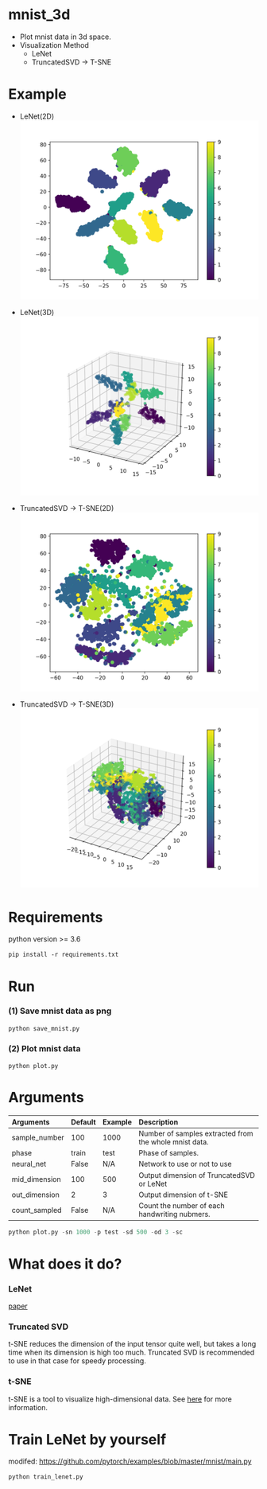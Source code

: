 # mnist_3d
- Plot mnist data in 3d space.
- Visualization Method
	- LeNet
	- TruncatedSVD -> T-SNE

# Example

- LeNet(2D)
![2D plot](images/lenet2d.png "lenet2d Normal")

- LeNet(3D)
![3D plot](images/lenet3d.png "lenet3d Normal")

- TruncatedSVD -> T-SNE(2D)
![2D plot](images/tsvd2d.png "tsvd2d")

- TruncatedSVD -> T-SNE(3D)
![3D plot](images/tsvd3d.png "tsvd3d")


# Requirements
python version >= 3.6
```
pip install -r requirements.txt
```

# Run
### (1) Save mnist data as png
```
python save_mnist.py
```

### (2) Plot mnist data
```
python plot.py
```

# Arguments
| Arguments | Default | Example | Description |
|:-----------|:------------|:------------|:----------|
| sample_number | 100 | 1000 | Number of samples extracted from the whole mnist data. |
| phase | train | test | Phase of samples. |
| neural_net | False | N/A | Network to use or not to use |
| mid_dimension | 100 | 500 | Output dimension of TruncatedSVD or LeNet |
| out_dimension | 2 | 3 | Output dimension of t-SNE |
| count_sampled | False | N/A | Count the number of each handwriting nubmers. |

```python
python plot.py -sn 1000 -p test -sd 500 -od 3 -sc
```

# What does it do?
### LeNet
[paper](http://yann.lecun.com/exdb/publis/pdf/lecun-98.pdf)

### Truncated SVD
t-SNE reduces the dimension of the input tensor quite well, but takes a long time when its dimension is high too much. Truncated SVD is recommended to use in that case for speedy processing.

### t-SNE
t-SNE is a tool to visualize high-dimensional data. See [here](https://scikit-learn.org/stable/modules/generated/sklearn.manifold.TSNE.html) for more information.

# Train LeNet by yourself
modifed: https://github.com/pytorch/examples/blob/master/mnist/main.py

```python
python train_lenet.py
```
